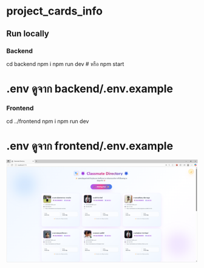 # project_cards_info

## Run locally
### Backend
cd backend
npm i
npm run dev  # หรือ npm start
# .env ดูจาก backend/.env.example

### Frontend
cd ../frontend
npm i
npm run dev
# .env ดูจาก frontend/.env.example


<p align="center">
  <img src="./image_project/Screenshot 2025-09-29 203829.png" alt="Project Cards Info Banner" width="880">
</p>

